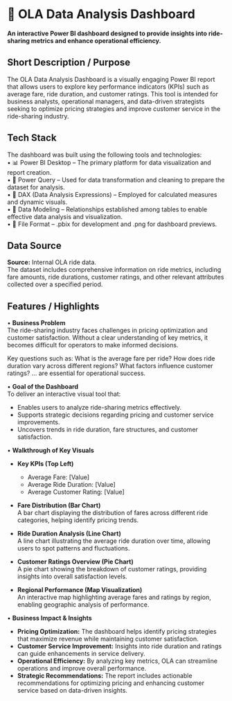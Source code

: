 # 🚖 OLA Data Analysis Dashboard  
**An interactive Power BI dashboard designed to provide insights into ride-sharing metrics and enhance operational efficiency.**

## Short Description / Purpose  
The OLA Data Analysis Dashboard is a visually engaging Power BI report that allows users to explore key performance indicators (KPIs) such as average fare, ride duration, and customer ratings. This tool is intended for business analysts, operational managers, and data-driven strategists seeking to optimize pricing strategies and improve customer service in the ride-sharing industry.

## Tech Stack  
The dashboard was built using the following tools and technologies:  
• 📊 Power BI Desktop – The primary platform for data visualization and report creation.  
• 📂 Power Query – Used for data transformation and cleaning to prepare the dataset for analysis.  
• 🧠 DAX (Data Analysis Expressions) – Employed for calculated measures and dynamic visuals.  
• 📝 Data Modeling – Relationships established among tables to enable effective data analysis and visualization.  
• 📁 File Format – .pbix for development and .png for dashboard previews.

## Data Source  
**Source:** Internal OLA ride data.  
The dataset includes comprehensive information on ride metrics, including fare amounts, ride durations, customer ratings, and other relevant attributes collected over a specified period.

## Features / Highlights  
• **Business Problem**  
The ride-sharing industry faces challenges in pricing optimization and customer satisfaction. Without a clear understanding of key metrics, it becomes difficult for operators to make informed decisions.

Key questions such as: What is the average fare per ride? How does ride duration vary across different regions? What factors influence customer ratings? … are essential for operational success.

• **Goal of the Dashboard**  
To deliver an interactive visual tool that:  
- Enables users to analyze ride-sharing metrics effectively.  
- Supports strategic decisions regarding pricing and customer service improvements.  
- Uncovers trends in ride duration, fare structures, and customer satisfaction.

• **Walkthrough of Key Visuals**  
- **Key KPIs (Top Left)**  
  - Average Fare: [Value]  
  - Average Ride Duration: [Value]  
  - Average Customer Rating: [Value]  

- **Fare Distribution (Bar Chart)**  
  A bar chart displaying the distribution of fares across different ride categories, helping identify pricing trends.

- **Ride Duration Analysis (Line Chart)**  
  A line chart illustrating the average ride duration over time, allowing users to spot patterns and fluctuations.

- **Customer Ratings Overview (Pie Chart)**  
  A pie chart showing the breakdown of customer ratings, providing insights into overall satisfaction levels.

- **Regional Performance (Map Visualization)**  
  An interactive map highlighting average fares and ratings by region, enabling geographic analysis of performance.

• **Business Impact & Insights**  
- **Pricing Optimization:** The dashboard helps identify pricing strategies that maximize revenue while maintaining customer satisfaction.  
- **Customer Service Improvement:** Insights into ride duration and ratings can guide enhancements in service delivery.  
- **Operational Efficiency:** By analyzing key metrics, OLA can streamline operations and improve overall performance.  
- **Strategic Recommendations:** The report includes actionable recommendations for optimizing pricing and enhancing customer service based on data-driven insights.  
